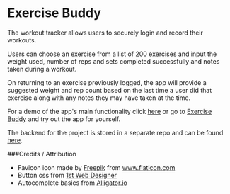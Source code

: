 # Exercise Buddy
The workout tracker allows users to securely login and record their workouts.

Users can choose an exercise from a list of 200 exercises and input the weight used, number of reps and sets completed successfully and notes taken during a workout.

On returning to an exercise previously logged, the app will provide a suggested weight and rep count based on the last time a user did that exercise along with any notes they may have taken at the time.

For a demo of the app's main functionality click [here](https://vimeo.com/334182434) or go to [Exercise Buddy](https://exercise-buddy.herokuapp.com/) and try out the app for yourself.

The backend for the project is stored in a separate repo and can be found [here](https://github.com/ScottDenton/workout-tracker-back-end).

###Credits / Attribution
 - Favicon icon made by [Freepik](www.flaticon.com) from www.flaticon.com
 - Button css from [1st Web Designer](https://1stwebdesigner.com/free-code-snippets-css-buttons/)
 - Autocomplete basics from [Alligator.io](https://alligator.io/react/react-autocomplete/)
